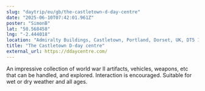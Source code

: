 ```yaml
---
slug: "daytrip/eu/gb/the-castletown-d-day-centre"
date: "2025-06-10T07:42:01.961Z"
poster: "SimonB"
lat: "50.568458"
lng: "-2.444018"
location: "Admiralty Buildings, Castletown, Portland, Dorset, UK, DT5 1BD"
title: "The Castletown D-day centre"
external_url: https://ddaycentre.com/
---
```

An impressive collection of world war II artifacts, vehicles, weapons, etc that can be handled, and explored. Interaction is encouraged. Suitable for wet or dry weather and all ages.